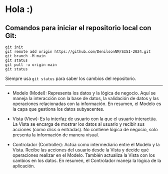 # Hola :)

## Comandos para iniciar el repositorio local con Git:

```
git init
git remote add origin https://github.com/DenilsonNM/SISI-2024.git
git branch -M main
git status
git pull -u origin main
git status 
```
Siempre usa `git status` para saber los cambios del repositorio.

---

- Modelo (Model): Representa los datos y la lógica de negocio. Aquí se maneja la interacción con la base de datos, la validación de datos y las operaciones relacionadas con la información. En resumen, el Modelo es la capa que gestiona los datos subyacentes.

- Vista (View): Es la interfaz de usuario con la que el usuario interactúa. La Vista se encarga de mostrar los datos al usuario y recibir sus acciones (como clics o entradas). No contiene lógica de negocio, solo presenta la información de manera visual.

- Controlador (Controller): Actúa como intermediario entre el Modelo y la Vista. Recibe las acciones del usuario desde la Vista y decide qué operaciones realizar en el Modelo. También actualiza la Vista con los cambios en los datos. En resumen, el Controlador maneja la lógica de la aplicación.